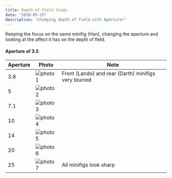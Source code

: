 ```yaml
---
title: Depth of Field Study
date: "2020-05-25"
description: "Studying depth of field with Aperture!"
---
```


Keeping the focus on the same minifig (Han), changing the aperture and looking at the affect it has on the depth of field.


#### Aperture of 3.5

| Aperture | Photo | Note |
| ---- | ---- | --- |
| 3.8 | ![photo1](./images/DSC_0576.JPG) | Front (Lando) and rear (Darth)  minifigs very blurred |
| 5 | ![photo2](./images/DSC_0577.JPG) | |
| 7.1 | ![photo3](./images/DSC_0578.JPG) | |
| 10 | ![photo4](./images/DSC_0579.JPG) | |
| 14 | ![photo5](./images/DSC_0580.JPG) | |
| 20 | ![photo6](./images/DSC_0581.JPG) | |
| 25 | ![photo7](./images/DSC_0582.JPG) | All minifigs look sharp |
